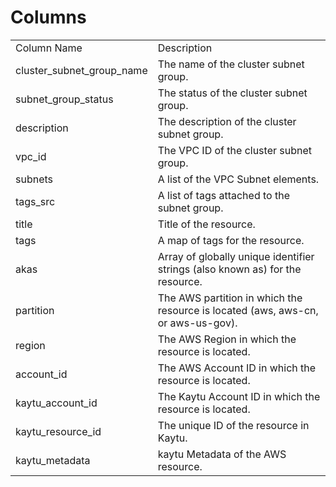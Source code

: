 # Columns  

<table>
	<tr><td>Column Name</td><td>Description</td></tr>
	<tr><td>cluster_subnet_group_name</td><td>The name of the cluster subnet group.</td></tr>
	<tr><td>subnet_group_status</td><td>The status of the cluster subnet group.</td></tr>
	<tr><td>description</td><td>The description of the cluster subnet group.</td></tr>
	<tr><td>vpc_id</td><td>The VPC ID of the cluster subnet group.</td></tr>
	<tr><td>subnets</td><td>A list of the VPC Subnet elements.</td></tr>
	<tr><td>tags_src</td><td>A list of tags attached to the subnet group.</td></tr>
	<tr><td>title</td><td>Title of the resource.</td></tr>
	<tr><td>tags</td><td>A map of tags for the resource.</td></tr>
	<tr><td>akas</td><td>Array of globally unique identifier strings (also known as) for the resource.</td></tr>
	<tr><td>partition</td><td>The AWS partition in which the resource is located (aws, aws-cn, or aws-us-gov).</td></tr>
	<tr><td>region</td><td>The AWS Region in which the resource is located.</td></tr>
	<tr><td>account_id</td><td>The AWS Account ID in which the resource is located.</td></tr>
	<tr><td>kaytu_account_id</td><td>The Kaytu Account ID in which the resource is located.</td></tr>
	<tr><td>kaytu_resource_id</td><td>The unique ID of the resource in Kaytu.</td></tr>
	<tr><td>kaytu_metadata</td><td>kaytu Metadata of the AWS resource.</td></tr>
</table>